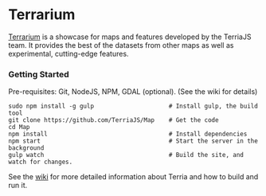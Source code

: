 
Terrarium
=========

[Terrarium](http://map.terria.io) is a showcase for maps and features developed by the TerriaJS team. It provides the
best of the datasets from other maps as well as experimental, cutting-edge features.

### Getting Started ###
Pre-requisites: Git, NodeJS, NPM, GDAL (optional). (See the wiki for details)

 ```
 sudo npm install -g gulp                     # Install gulp, the build tool
 git clone https://github.com/TerriaJS/Map    # Get the code
 cd Map
 npm install                                  # Install dependencies
 npm start                                    # Start the server in the background
 gulp watch                                   # Build the site, and watch for changes.
 ```

See the [wiki](https://github.com/NICTA/nationalmap/wiki) for more detailed information about Terria and how to build and run it.
